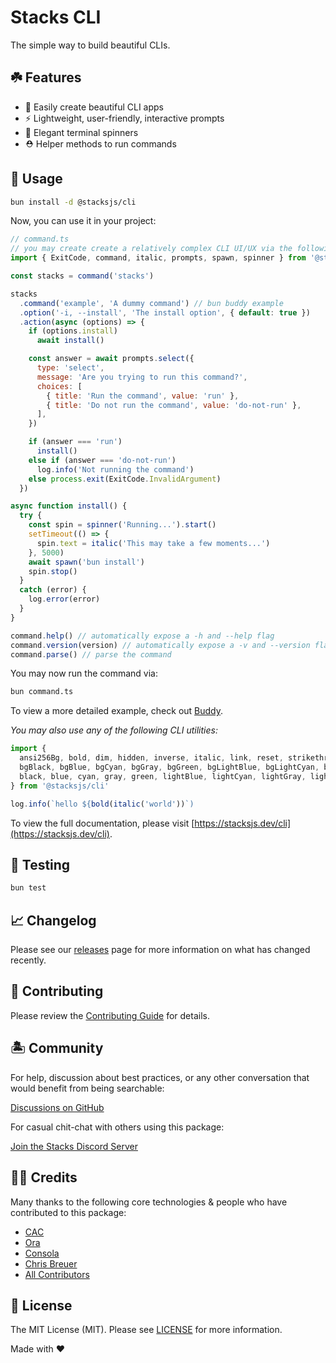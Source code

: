 # Stacks CLI

The simple way to build beautiful CLIs.

## ☘️ Features

- 🎨 Easily create beautiful CLI apps
- ⚡️ Lightweight, user-friendly, interactive prompts
- 🚦 Elegant terminal spinners
- ⛑️ Helper methods to run commands

## 🤖 Usage

```bash
bun install -d @stacksjs/cli
```

Now, you can use it in your project:

```js
// command.ts
// you may create create a relatively complex CLI UI/UX via the following:
import { ExitCode, command, italic, prompts, spawn, spinner } from '@stacksjs/cli'

const stacks = command('stacks')

stacks
  .command('example', 'A dummy command') // bun buddy example
  .option('-i, --install', 'The install option', { default: true })
  .action(async (options) => {
    if (options.install)
      await install()

    const answer = await prompts.select({
      type: 'select',
      message: 'Are you trying to run this command?',
      choices: [
        { title: 'Run the command', value: 'run' },
        { title: 'Do not run the command', value: 'do-not-run' },
      ],
    })

    if (answer === 'run')
      install()
    else if (answer === 'do-not-run')
      log.info('Not running the command')
    else process.exit(ExitCode.InvalidArgument)
  })

async function install() {
  try {
    const spin = spinner('Running...').start()
    setTimeout(() => {
      spin.text = italic('This may take a few moments...')
    }, 5000)
    await spawn('bun install')
    spin.stop()
  }
  catch (error) {
    log.error(error)
  }
}

command.help() // automatically expose a -h and --help flag
command.version(version) // automatically expose a -v and --version flag
command.parse() // parse the command
```

You may now run the command via:

```bash
bun command.ts
```

To view a more detailed example, check out [Buddy](../../buddy/).

_You may also use any of the following CLI utilities:_

```js
import {
  ansi256Bg, bold, dim, hidden, inverse, italic, link, reset, strikethrough, underline,
  bgBlack, bgBlue, bgCyan, bgGray, bgGreen, bgLightBlue, bgLightCyan, bgLightGray, bgLightGreen, bgLightMagenta, bgLightRed, bgLightYellow, bgMagenta, bgRed, bgWhite, bgYellow,
  black, blue, cyan, gray, green, lightBlue, lightCyan, lightGray, lightGreen, lightMagenta, lightRed, lightYellow, magenta, red, white, yellow,
} from '@stacksjs/cli'

log.info(`hello ${bold(italic('world'))`)
```

To view the full documentation, please visit [https://stacksjs.dev/cli](https://stacksjs.dev/cli).

## 🧪 Testing

```bash
bun test
```

## 📈 Changelog

Please see our [releases](https://github.com/stacksjs/stacks/releases) page for more information on what has changed recently.

## 🚜 Contributing

Please review the [Contributing Guide](https://github.com/stacksjs/contributing) for details.

## 🏝 Community

For help, discussion about best practices, or any other conversation that would benefit from being searchable:

[Discussions on GitHub](https://github.com/stacksjs/stacks/discussions)

For casual chit-chat with others using this package:

[Join the Stacks Discord Server](https://discord.gg/stacksjs)

## 🙏🏼 Credits

Many thanks to the following core technologies & people who have contributed to this package:

- [CAC](https://github.com/cacjs/cac)
- [Ora](https://github.com/sindresorhus/ora)
- [Consola](https://github.com/unjs/consola)
- [Chris Breuer](https://github.com/chrisbbreuer)
- [All Contributors](../../contributors)

## 📄 License

The MIT License (MIT). Please see [LICENSE](https://github.com/stacksjs/stacks/tree/main/LICENSE.md) for more information.

Made with ❤️
